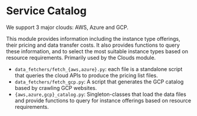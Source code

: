 # Service Catalog

We support 3 major clouds: AWS, Azure and GCP.

This module provides information including the instance type offerings, their pricing and data transfer costs. It also provides functions to query these information, and to select the most suitable instance types based on resource requirements. Primarily used by the Clouds module.

- `data_fetchers/fetch_{aws,azure}.py`: each file is a standalone script that queries the cloud APIs to produce the pricing list files.
- `data_fetchers/fetch_gcp.py`: A script that generates the GCP catalog based by crawling GCP websites.
- `{aws,azure,gcp}_catalog.py`: Singleton-classes that load the data files and provide functions to query for instance offerings based on resource requirements.
